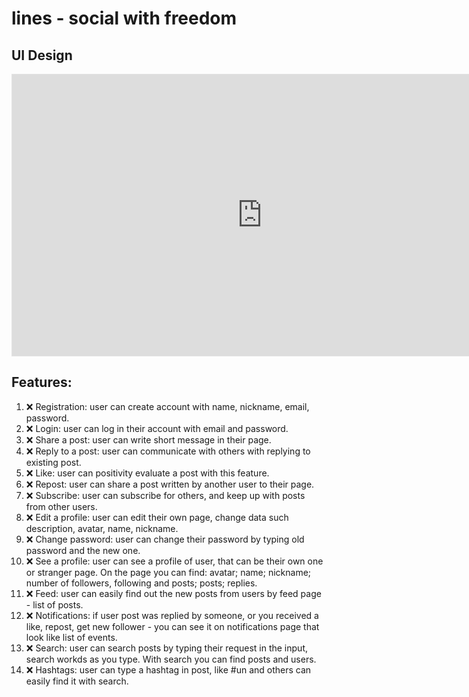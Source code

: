# lines - social with freedom

## UI Design

<iframe style="border: 1px solid rgba(0, 0, 0, 0.1);" width="800" height="450" src="https://www.figma.com/embed?embed_host=share&url=https%3A%2F%2Fwww.figma.com%2Ffile%2FxjaLVnq6uNFe3vlB4jqO1F%2Flines-design%3Ftype%3Ddesign%26node-id%3D0%253A1%26mode%3Ddesign%26t%3Dmxv1s085qxXpii2V-1" allowfullscreen></iframe>

## Features:
1. ❌ Registration: user can create account with name, nickname, email, password.
2. ❌ Login: user can log in their account with email and password.
3. ❌ Share a post: user can write short message in their page.
4. ❌ Reply to a post: user can communicate with others with replying to existing post.
5. ❌ Like: user can positivity evaluate a post with this feature.
6. ❌ Repost: user can share a post written by another user to their page.
7. ❌ Subscribe: user can subscribe for others, and keep up with posts from other users.
8. ❌ Edit a profile: user can edit their own page, change data such description, avatar, name, nickname.
9. ❌ Change password: user can change their password by typing old password and the new one.
10. ❌ See a profile: user can see a profile of user, that can be their own one or stranger page. On the page you can find: avatar; name; nickname; number of followers, following and posts; posts; replies.
11. ❌ Feed: user can easily find out the new posts from users by feed page - list of posts.
12. ❌ Notifications: if user post was replied by someone, or you received a like, repost, get new follower - you can see it on notifications page that look like list of events.
13. ❌ Search: user can search posts by typing their request in the input, search workds as you type. With search you can find posts and users.
14. ❌ Hashtags: user can type a hashtag in post, like #un and others can easily find it with search.

